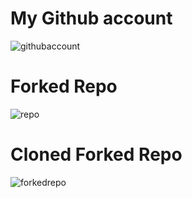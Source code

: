 # My Github account 
![githubaccount](https://user-images.githubusercontent.com/40396070/81973088-894c8c00-961b-11ea-847d-accd7902399c.png)

# Forked Repo
![repo](https://user-images.githubusercontent.com/40396070/81973226-bdc04800-961b-11ea-8d25-ff7ad65af254.png)

# Cloned Forked Repo
![forkedrepo](https://user-images.githubusercontent.com/40396070/81973216-b8fb9400-961b-11ea-93f9-c2453daf9fb6.png)
